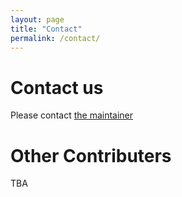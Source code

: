 ```yaml
---
layout: page
title: "Contact"
permalink: /contact/
---
```

# Contact us

Please contact [the maintainer](https://di.ku.dk/Ansatte/forskere/?pure=da/persons/566411)

# Other Contributers
TBA